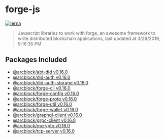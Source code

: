 # forge-js

[![lerna](https://img.shields.io/badge/maintained%20with-lerna-cc00ff.svg)](https://lernajs.io/)

> Javascript libraries to work with forge, an awesome framework to write distributed blockchain applications, last updated at 3/29/2019, 9:16:35 PM

## Packages Included


- [@arcblock/abt-did v0.16.0](./packages/abt-did)
- [@arcblock/did-auth v0.16.0](./packages/did-auth)
- [@arcblock/did-auth-storage v0.16.0](./packages/did-auth-storage)
- [@arcblock/forge-cli v0.16.0](./packages/forge-cli)
- [@arcblock/forge-config v0.16.0](./packages/forge-config)
- [@arcblock/forge-proto v0.16.0](./packages/forge-proto)
- [@arcblock/forge-util v0.16.0](./packages/forge-util)
- [@arcblock/forge-wallet v0.16.0](./packages/forge-wallet)
- [@arcblock/graphql-client v0.16.0](./packages/graphql-client)
- [@arcblock/grpc-client v0.16.0](./packages/grpc-client)
- [@arcblock/mcrypto v0.16.0](./packages/mcrypto)
- [@arcblock/tcp-server v0.16.0](./packages/tcp-server)

